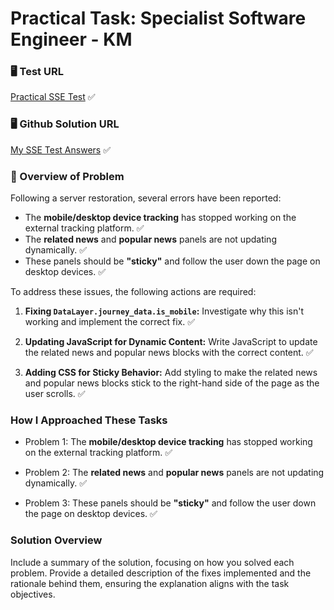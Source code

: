 # Practical Task: Specialist Software Engineer - KM

### 🖥️ Test URL
[Practical SSE Test](https://wrextdesign.williaam-reed.com/tests/practical_sse/) ✅

### 🖥️ Github Solution URL
[My SSE Test Answers](https://wrextdesign.williaam-reed.com/tests/practical_sse/) ✅

### 📝 Overview of Problem
Following a server restoration, several errors have been reported:

- The **mobile/desktop device tracking** has stopped working on the external tracking platform. ✅
- The **related news** and **popular news** panels are not updating dynamically. ✅
- These panels should be **"sticky"** and follow the user down the page on desktop devices. ✅

To address these issues, the following actions are required:

1. **Fixing `DataLayer.journey_data.is_mobile`:**
   Investigate why this isn't working and implement the correct fix. ✅

2. **Updating JavaScript for Dynamic Content:**
   Write JavaScript to update the related news and popular news blocks with the correct content. ✅

3. **Adding CSS for Sticky Behavior:**
   Add styling to make the related news and popular news blocks stick to the right-hand side of the page as the user scrolls. ✅

### How I Approached These Tasks
- Problem 1: The **mobile/desktop device tracking** has stopped working on the external tracking platform. ✅

- Problem 2: The **related news** and **popular news** panels are not updating dynamically. ✅

- Problem 3: These panels should be **"sticky"** and follow the user down the page on desktop devices. ✅

### Solution Overview
Include a summary of the solution, focusing on how you solved each problem. Provide a detailed description of the fixes implemented and the rationale behind them, ensuring the explanation aligns with the task objectives.

